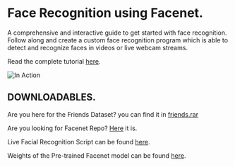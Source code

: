 # Face Recognition using Facenet.
A comprehensive and interactive guide to get started with face recognition. Follow along and create a custom face recognition program which is able to detect and recognize faces in videos or live webcam streams.


Read the complete tutorial [here](https://towardsdatascience.com/s01e01-3eb397d458d).

![In Action](https://ietp-web-cdn-eandt-cache.azureedge.net/9/e/3/0/3/0/9e3030a6ebed463ae8d02c966ee37a11775ac0d1.jpg)

## DOWNLOADABLES.
Are you here for the Friends Dataset?
you can find it in [friends.rar](https://github.com/AssiduousArchitect/face-recognition/blob/master/friends.rar)

Are you looking for Facenet Repo? [Here](https://github.com/davidsandberg/facenet) it is.

Live Facial Recognition Script can be found [here](https://github.com/AssiduousArchitect/face-recognition/blob/master/faceRec.py).

Weights of the Pre-trained Facenet model can be found [here](https://drive.google.com/file/d/1EXPBSXwTaqrSC0OhUdXNmKSh9qJUQ55-/view).
